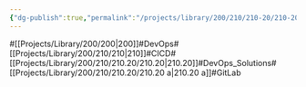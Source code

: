 ```yaml
---
{"dg-publish":true,"permalink":"/projects/library/200/210/210-20/210-20-a/","noteIcon":"0","created":"2024-02-05T10:37:53.107+09:00","updated":"2024-02-26T21:27:15.089+09:00"}
---
```


#[[Projects/Library/200/200\|200]]#DevOps#[[Projects/Library/200/210/210\|210]]#CICD#[[Projects/Library/200/210/210.20/210.20\|210.20]]#DevOps_Solutions#[[Projects/Library/200/210/210.20/210.20 a\|210.20 a]]#GitLab



